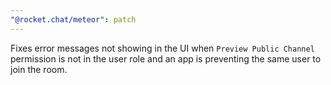 ```yaml
---
"@rocket.chat/meteor": patch
---
```


Fixes error messages not showing in the UI when `Preview Public Channel` permission is not in the user role and an app is preventing the same user to join the room.
